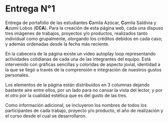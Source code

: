 # Entrega N°1

Entrega de portafolio de las estudiantes **C**amila Azócar, **C**amila Saldivia y **A**zumi Lobos (**CCA**). Para la creación de esta página web, cada una dispuso tres imágenes de trabajos, proyectos y/o productos, realizados tanto individual como grupalmente, otorgando los créditos debidos en cada caso; y además ordenadas desde la fecha más reciente.

En la cabecera de la página existe un video autoplay loop representando actividades cotidianas de cada una de las integrantes del equipo. Está intervenido con gráficas sencillas y coloridas de aspecto jovial, identidad a la que se llegó a través de la comprensión e integración de nuestros gustos personales. 

Los elementos de la página están distribuidos en 3 columnas dejando bastante aire entre ellos, por un lado para no cansar la vista del lector, y por el otro por la cualidad estética que es del gusto de las tres.

Como información adicional, se incluyeron los nombres de todos los participantes de cada trabajo, proyecto y/o producto, el año de realización y el curso desde el cual se desarrollaron.



